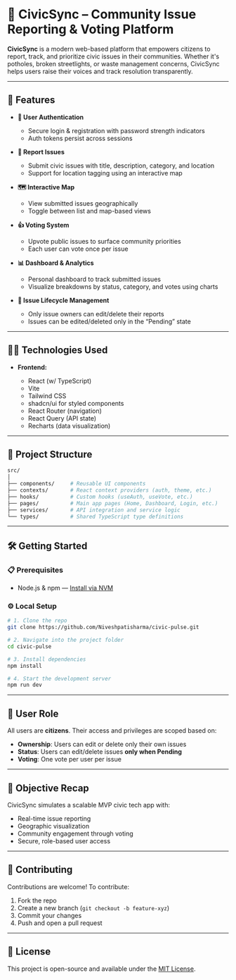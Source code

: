 
# 🚀 CivicSync – Community Issue Reporting & Voting Platform

**CivicSync** is a modern web-based platform that empowers citizens to report, track, and prioritize civic issues in their communities. Whether it's potholes, broken streetlights, or waste management concerns, CivicSync helps users raise their voices and track resolution transparently.

---

## 🌟 Features

* **🔐 User Authentication**

  * Secure login & registration with password strength indicators
  * Auth tokens persist across sessions

* **📝 Report Issues**

  * Submit civic issues with title, description, category, and location
  * Support for location tagging using an interactive map

* **🗺️ Interactive Map**

  * View submitted issues geographically
  * Toggle between list and map-based views

* **👍 Voting System**

  * Upvote public issues to surface community priorities
  * Each user can vote once per issue

* **📊 Dashboard & Analytics**

  * Personal dashboard to track submitted issues
  * Visualize breakdowns by status, category, and votes using charts

* **🧭 Issue Lifecycle Management**

  * Only issue owners can edit/delete their reports
  * Issues can be edited/deleted only in the “Pending” state

---

## 🧑‍💻 Technologies Used

* **Frontend:**

  * React (w/ TypeScript)
  * Vite
  * Tailwind CSS
  * shadcn/ui for styled components
  * React Router (navigation)
  * React Query (API state)
  * Recharts (data visualization)

---

## 📂 Project Structure

```bash
src/
│
├── components/     # Reusable UI components
├── contexts/       # React context providers (auth, theme, etc.)
├── hooks/          # Custom hooks (useAuth, useVote, etc.)
├── pages/          # Main app pages (Home, Dashboard, Login, etc.)
├── services/       # API integration and service logic
└── types/          # Shared TypeScript type definitions
```

---

## 🛠️ Getting Started

### 📋 Prerequisites

* Node.js & npm — [Install via NVM](https://github.com/nvm-sh/nvm#installing-and-updating)

### ⚙️ Local Setup

```bash
# 1. Clone the repo
git clone https://github.com/Niveshpatisharma/civic-pulse.git

# 2. Navigate into the project folder
cd civic-pulse

# 3. Install dependencies
npm install

# 4. Start the development server
npm run dev
```

---

## 📌 User Role

All users are **citizens**. Their access and privileges are scoped based on:

* **Ownership**: Users can edit or delete only their own issues
* **Status**: Users can edit/delete issues **only when Pending**
* **Voting**: One vote per user per issue

---

## 🎯 Objective Recap

CivicSync simulates a scalable MVP civic tech app with:

* Real-time issue reporting
* Geographic visualization
* Community engagement through voting
* Secure, role-based user access

---

## 🤝 Contributing

Contributions are welcome! To contribute:

1. Fork the repo
2. Create a new branch (`git checkout -b feature-xyz`)
3. Commit your changes
4. Push and open a pull request

---

## 📄 License

This project is open-source and available under the [MIT License](LICENSE).
